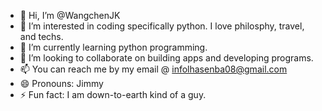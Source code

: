 - 👋 Hi, I’m @WangchenJK
- 👀 I’m interested in coding specifically python. I love philosphy, travel, and techs.
- 🌱 I’m currently learning python programming.
- 💞️ I’m looking to collaborate on building apps and developing programs.
- 📫 You can reach me by my email @ infolhasenba08@gmail.com
- 😄 Pronouns: Jimmy
- ⚡ Fun fact: I am down-to-earth kind of a guy.

<!---
WangchenJK/WangchenJK is a ✨ special ✨ repository because its `README.md` (this file) appears on your GitHub profile.
You can click the Preview link to take a look at your changes.
--->
